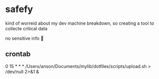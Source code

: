# safefy

kind of worreid about my dev machine breakdown, so creating a tool to collecte critical data

no sensitive info 👹

## crontab
0 15 * * * /Users/anson/Documents/mylib/dotfiles/scripts/upload.sh > /dev/null 2>&1 &
